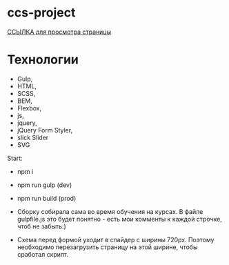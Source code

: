 # ccs-project

[ССЫЛКА для просмотра страницы](https://zarinamambetova.github.io/ccs-project/dist/index.html)

# Технологии
* Gulp, 
* HTML, 
* SCSS, 
* BEM, 
* Flexbox, 
* js, 
* jquery,
* jQuery Form Styler,
* slick Slider
* SVG

Start:
- npm i
- npm run gulp (dev)
- npm run build (prod)


- Сборку собирала сама во время обучения на курсах. В файле gulpfile.js это будет понятно - есть мои комменты к каждой строчке, чтоб не забыть:)
- Схема перед формой уходит в слайдер с ширины 720рх. Поэтому необходимо перезагрузить страницу на этой ширине, чтобы сработал скрипт.
